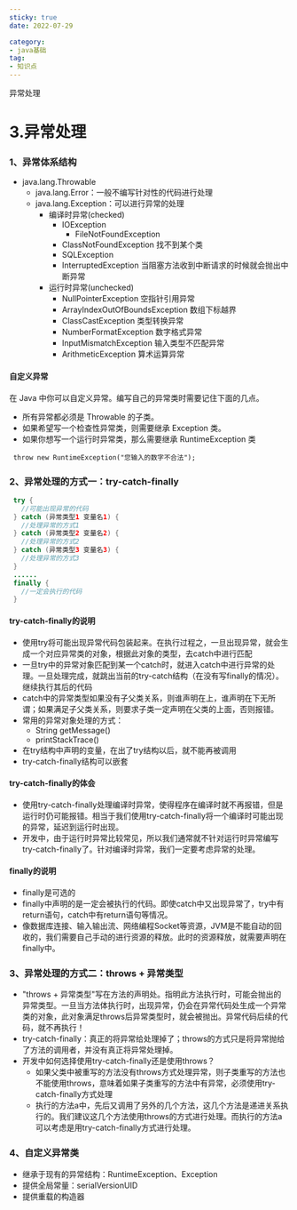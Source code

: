 ```yaml
---
sticky: true
date: 2022-07-29

category:
- java基础
tag:
- 知识点
---
```

异常处理
<!-- more -->
# 3.异常处理
### 1、异常体系结构

- java.lang.Throwable
   - java.lang.Error：一般不编写针对性的代码进行处理
   - java.lang.Exception：可以进行异常的处理
      - 编译时异常(checked)
         - IOException
            - FileNotFoundException
         - ClassNotFoundException  找不到某个类
         - SQLException  
         - InterruptedException  当阻塞方法收到中断请求的时候就会抛出中断异常
      - 运行时异常(unchecked)
         - NullPointerException    空指针引用异常
         - ArrayIndexOutOfBoundsException  数组下标越界
         - ClassCastException  类型转换异常
         - NumberFormatException  数字格式异常
         - InputMismatchException  输入类型不匹配异常
         - ArithmeticException  算术运算异常
#### 自定义异常
在 Java 中你可以自定义异常。编写自己的异常类时需要记住下面的几点。

- 所有异常都必须是 Throwable 的子类。
- 如果希望写一个检查性异常类，则需要继承 Exception 类。
- 如果你想写一个运行时异常类，那么需要继承 RuntimeException 类

```
 throw new RuntimeException("您输入的数字不合法");
```

### 2、异常处理的方式一：try-catch-finally
```java
 try {
   //可能出现异常的代码
 } catch (异常类型1 变量名1) {
   //处理异常的方式1
 } catch (异常类型2 变量名2) {
   //处理异常的方式2
 } catch (异常类型3 变量名3) {
   //处理异常的方式3
 }
 ......
 finally {
   //一定会执行的代码
 }
```
#### try-catch-finally的说明

- 使用try将可能出现异常代码包装起来。在执行过程之，一旦出现异常，就会生成一个对应异常类的对象，根据此对象的类型，去catch中进行匹配
- 一旦try中的异常对象匹配到某一个catch时，就进入catch中进行异常的处理。一旦处理完成，就跳出当前的try-catch结构（在没有写finally的情况）。继续执行其后的代码
- catch中的异常类型如果没有子父类关系，则谁声明在上，谁声明在下无所谓；如果满足子父类关系，则要求子类一定声明在父类的上面，否则报错。
- 常用的异常对象处理的方式：
   - String getMessage()
   - printStackTrace()
- 在try结构中声明的变量，在出了try结构以后，就不能再被调用
- try-catch-finally结构可以嵌套
#### try-catch-finally的体会

- 使用try-catch-finally处理编译时异常，使得程序在编译时就不再报错，但是运行时仍可能报错。相当于我们使用try-catch-finally将一个编译时可能出现的异常，延迟到运行时出现。
- 开发中，由于运行时异常比较常见，所以我们通常就不针对运行时异常编写try-catch-finally了。针对编译时异常，我们一定要考虑异常的处理。
#### finally的说明

- finally是可选的
- finally中声明的是一定会被执行的代码。即使catch中又出现异常了，try中有return语句，catch中有return语句等情况。
- 像数据库连接、输入输出流、网络编程Socket等资源，JVM是不能自动的回收的，我们需要自己手动的进行资源的释放。此时的资源释放，就需要声明在finally中。
### 3、异常处理的方式二：throws + 异常类型

- "throws + 异常类型"写在方法的声明处。指明此方法执行时，可能会抛出的异常类型。一旦当方法体执行时，出现异常，仍会在异常代码处生成一个异常类的对象，此对象满足throws后异常类型时，就会被抛出。异常代码后续的代码，就不再执行！
- try-catch-finally：真正的将异常给处理掉了；throws的方式只是将异常抛给了方法的调用者，并没有真正将异常处理掉。
- 开发中如何选择使用try-catch-finally还是使用throws？
   - 如果父类中被重写的方法没有throws方式处理异常，则子类重写的方法也不能使用throws，意味着如果子类重写的方法中有异常，必须使用try-catch-finally方式处理
   - 执行的方法a中，先后又调用了另外的几个方法，这几个方法是递进关系执行的。我们建议这几个方法使用throws的方式进行处理。而执行的方法a可以考虑是用try-catch-finally方式进行处理。
### 4、自定义异常类

- 继承于现有的异常结构：RuntimeException、Exception
- 提供全局常量：serialVersionUID
- 提供重载的构造器
